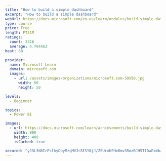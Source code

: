 ```yaml
---
title: "How to build a simple dashboard"
excerpt: "How to build a simple dashboard"
webUrl: https://docs.microsoft.com/en-us/learn/modules/build-simple-dashboard/
type: course
price: Free
length: PT31M
ratings:
  count: 3316
  average: 4.704463
heat: 60

provider:
  name: Microsoft Learn
  domain: microsoft.com
  images:
    - url: /assets/images/organizations/microsoft.com-50x50.jpg
      width: 50
      height: 50

levels:
  - Beginner

topics:
  - Power BI

images:
  - url: https://docs.microsoft.com/learn/achievements/build-simple-dashboard-social.png
    width: 800
    height: 400
    isCached: true

secured: "yJ3L3N8IrFslhyObyMzqMVJr8ISY8jJ/ZSUrxKEHv0mv3RozBJH5T1DwExmbzs4np1wxCUBSKR/kxvyN41LONtHK2YN95oLFTMMzeWPxXihrGUYsa4TGdzO7AQL6SzsbCA7Lc2FJ2w3DVfoD1vkMHgjHgqY94xvGLwmke5lkj5qsKLX/A01x1PRc9mHD8TN1yxTTSidr3vr5cdbX6QT17QueLUEbCoeo8BNo1Nix4EH54PYP/FehxgZty+WZ66oHCJaSUdOCi1Cq95J+O0GnKO4O5jr/3aYhckRRHBtkXiV3RKKeaz0zMz9af3ACeRUpw5teErkkMOFA0fI8LskJNVkwFVF940bVEC3pkYhKcfvpdXxS0S9w7x/1KI71+ago79gh824IM2ztutl8iwtgw1N0Tb/HZXbBwmSn1e8L1n8=;whfbhrSsmNclwZVwL805KA=="
---
```



